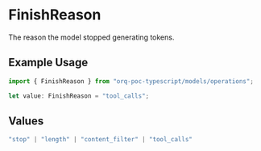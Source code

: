 # FinishReason

The reason the model stopped generating tokens.

## Example Usage

```typescript
import { FinishReason } from "orq-poc-typescript/models/operations";

let value: FinishReason = "tool_calls";
```

## Values

```typescript
"stop" | "length" | "content_filter" | "tool_calls"
```